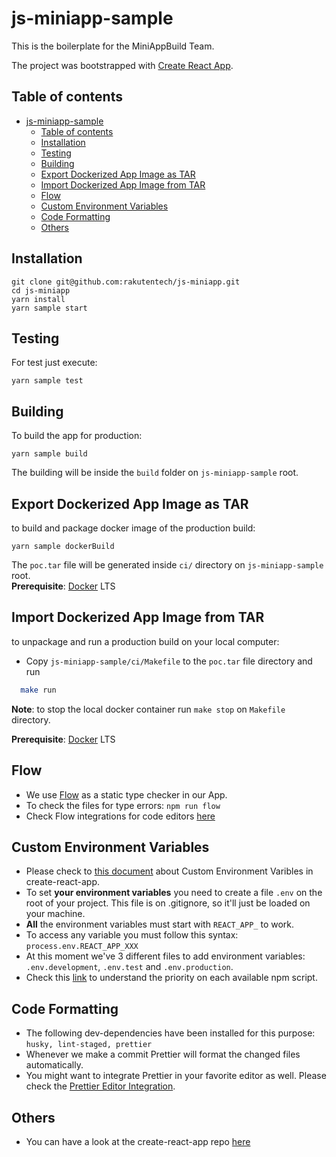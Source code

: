 # js-miniapp-sample

This is the boilerplate for the MiniAppBuild Team.

The project was bootstrapped with [Create React App](https://github.com/facebook/create-react-app).

## Table of contents

- [js-miniapp-sample](#js-miniapp-sample)
  - [Table of contents](#table-of-contents)
  - [Installation](#installation)
  - [Testing](#testing)
  - [Building](#building)
  - [Export Dockerized App Image as TAR](#export-dockerized-app-image-as-tar)
  - [Import Dockerized App Image from TAR](#import-dockerized-app-image-from-tar)
  - [Flow](#flow)
  - [Custom Environment Variables](#custom-environment-variables)
  - [Code Formatting](#code-formatting)
  - [Others](#others)

## Installation

```
git clone git@github.com:rakutentech/js-miniapp.git
cd js-miniapp
yarn install
yarn sample start
```

## Testing

For test just execute:

`yarn sample test`

## Building

To build the app for production:

`yarn sample build`

The building will be inside the `build` folder on `js-miniapp-sample` root.<br />

## Export Dockerized App Image as TAR

to build and package docker image of the production build:

`yarn sample dockerBuild`

The `poc.tar` file will be generated inside `ci/` directory on `js-miniapp-sample` root.<br/>
**Prerequisite**: [Docker](https://docs.docker.com/) LTS

## Import Dockerized App Image from TAR

to unpackage and run a production build on your local computer:

- Copy `js-miniapp-sample/ci/Makefile` to the `poc.tar` file directory and run

```bash
  make run
```

**Note**: to stop the local docker container run `make stop` on `Makefile` directory.

**Prerequisite**: [Docker](https://docs.docker.com/) LTS

## Flow

- We use [Flow](https://flow.org/) as a static type checker in our App.<br/>
- To check the files for type errors: `npm run flow`
- Check Flow integrations for code editors [here](https://flow.org/en/docs/editors/)

## Custom Environment Variables

- Please check to [this document](https://create-react-app.dev/docs/adding-custom-environment-variables/) about Custom Environment Varibles in create-react-app.
- To set **your environment variables** you need to create a file `.env` on the root of your project. This file is on .gitignore, so it'll just be loaded on your machine.
- **All** the environment variables must start with `REACT_APP_` to work.
- To access any variable you must follow this syntax: `process.env.REACT_APP_XXX`
- At this moment we've 3 different files to add environment variables: `.env.development`, `.env.test` and `.env.production`.
- Check this [link](https://create-react-app.dev/docs/adding-custom-environment-variables/#what-other-env-files-can-be-used) to understand the priority on each available npm script.

## Code Formatting

- The following dev-dependencies have been installed for this purpose: `husky, lint-staged, prettier`
- Whenever we make a commit Prettier will format the changed files automatically.
- You might want to integrate Prettier in your favorite editor as well. Please check the [Prettier Editor Integration](https://prettier.io/docs/en/editors.html).

## Others

- You can have a look at the create-react-app repo [here](https://github.com/facebook/create-react-app)
